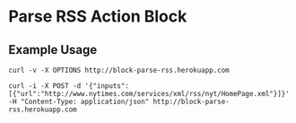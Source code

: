 # Parse RSS Action Block

## Example Usage

	curl -v -X OPTIONS http://block-parse-rss.herokuapp.com
	
	curl -i -X POST -d '{"inputs":[{"url":"http://www.nytimes.com/services/xml/rss/nyt/HomePage.xml"}]}' -H "Content-Type: application/json" http://block-parse-rss.herokuapp.com

